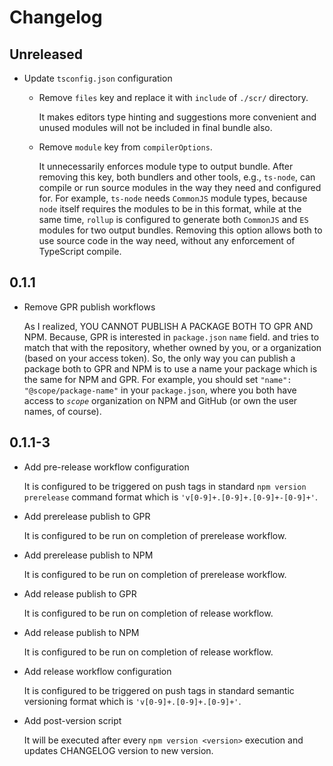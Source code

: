# Changelog

## Unreleased

- Update `tsconfig.json` configuration

  - Remove `files` key and replace it with `include` of `./scr/` directory.

    It makes editors type hinting and suggestions more convenient and unused modules will not be included in final bundle also.

  - Remove `module` key from `compilerOptions`.

    It unnecessarily enforces module type to output bundle. After removing this key, both bundlers and other tools, e.g., `ts-node`, can compile or run source modules in the way they need and configured for. For example, `ts-node` needs `CommonJS` module types, because `node` itself requires the modules to be in this format, while at the same time, `rollup` is configured to generate both `CommonJS` and `ES` modules for two output bundles. Removing this option allows both to use source code in the way need, without any enforcement of TypeScript compile.

## 0.1.1

- Remove GPR publish workflows

  As I realized, YOU CANNOT PUBLISH A PACKAGE BOTH TO GPR AND NPM. Because, GPR is interested in `package.json` `name` field. and tries to match that with the repository, whether owned by you, or a organization (based on your access token). So, the only way you can publish a package both to GPR and NPM is to use a name your package which is the same for NPM and GPR. For example, you should set `"name": "@scope/package-name"` in your `package.json`, where you both have access to _`scope`_ organization on NPM and GitHub (or own the user names, of course).

## 0.1.1-3

- Add pre-release workflow configuration

  It is configured to be triggered on push tags in standard `npm version prerelease` command format which is `'v[0-9]+.[0-9]+.[0-9]+-[0-9]+'`.

- Add prerelease publish to GPR

  It is configured to be run on completion of prerelease workflow.

- Add prerelease publish to NPM

  It is configured to be run on completion of prerelease workflow.

- Add release publish to GPR

  It is configured to be run on completion of release workflow.

- Add release publish to NPM

  It is configured to be run on completion of release workflow.

- Add release workflow configuration

  It is configured to be triggered on push tags in standard semantic versioning format which is `'v[0-9]+.[0-9]+.[0-9]+'`.

- Add post-version script

  It will be executed after every `npm version <version>` execution and updates CHANGELOG version to new version.
